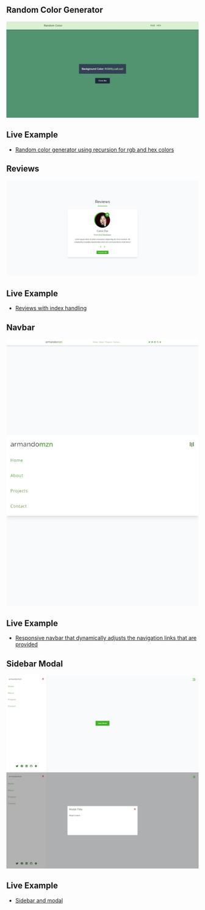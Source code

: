 ## Random Color Generator

![](./screenshots/random_color_generator.jpeg)

## Live Example

- [Random color generator using recursion for rgb and hex colors](https://charming-clafoutis-767e43.netlify.app/)

## Reviews
![](./screenshots//reviews.jpeg)
## Live Example
- [Reviews with index handling](https://polite-cendol-435002.netlify.app/)

## Navbar
![](./screenshots/navbar-1.jpeg)
![](./screenshots/navbar-2.jpeg)

## Live Example
- [Responsive navbar that dynamically adjusts the navigation links that are provided](https://funny-sawine-3c5025.netlify.app/)

## Sidebar Modal
![](./screenshots/sidebar-1.jpeg)
![](./screenshots/sidebar-2.jpeg)

## Live Example
- [Sidebar and modal](https://celebrated-gelato-467006.netlify.app/)